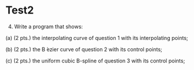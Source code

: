 # Test2

4. Write a program that shows:

(a) (2 pts.) the interpolating curve of question 1 with its interpolating points;

(b) (2 pts.) the B ́ezier curve of question 2 with its control points;

(c) (2 pts.) the uniform cubic B-spline of question 3 with its control points;
